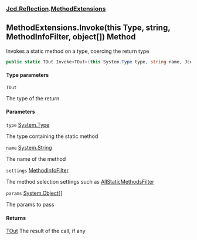 ### [Jcd.Reflection](Jcd.Reflection.md 'Jcd.Reflection').[MethodExtensions](MethodExtensions.md 'Jcd.Reflection.MethodExtensions')

## MethodExtensions.Invoke<TOut>(this Type, string, MethodInfoFilter, object[]) Method

Invokes a static method on a type, coercing the return type

```csharp
public static TOut Invoke<TOut>(this System.Type type, string name, Jcd.Reflection.MethodInfoFilter settings, params object[] @params);
```
#### Type parameters

<a name='Jcd.Reflection.MethodExtensions.Invoke_TOut_(thisSystem.Type,string,Jcd.Reflection.MethodInfoFilter,object[]).TOut'></a>

`TOut`

The type of the return
#### Parameters

<a name='Jcd.Reflection.MethodExtensions.Invoke_TOut_(thisSystem.Type,string,Jcd.Reflection.MethodInfoFilter,object[]).type'></a>

`type` [System.Type](https://docs.microsoft.com/en-us/dotnet/api/System.Type 'System.Type')

The type containing the static method

<a name='Jcd.Reflection.MethodExtensions.Invoke_TOut_(thisSystem.Type,string,Jcd.Reflection.MethodInfoFilter,object[]).name'></a>

`name` [System.String](https://docs.microsoft.com/en-us/dotnet/api/System.String 'System.String')

The name of the method

<a name='Jcd.Reflection.MethodExtensions.Invoke_TOut_(thisSystem.Type,string,Jcd.Reflection.MethodInfoFilter,object[]).settings'></a>

`settings` [MethodInfoFilter](MethodInfoFilter.md 'Jcd.Reflection.MethodInfoFilter')

The method selection settings such
as [AllStaticMethodsFilter](MethodInfoFilter.AllStaticMethodsFilter.md 'Jcd.Reflection.MethodInfoFilter.AllStaticMethodsFilter')

<a name='Jcd.Reflection.MethodExtensions.Invoke_TOut_(thisSystem.Type,string,Jcd.Reflection.MethodInfoFilter,object[]).params'></a>

`params` [System.Object](https://docs.microsoft.com/en-us/dotnet/api/System.Object 'System.Object')[[]](https://docs.microsoft.com/en-us/dotnet/api/System.Array 'System.Array')

The params to pass

#### Returns
[TOut](MethodExtensions.Invoke.b88hdjbdjdZT0aKfYJWsjg.md#Jcd.Reflection.MethodExtensions.Invoke_TOut_(thisSystem.Type,string,Jcd.Reflection.MethodInfoFilter,object[]).TOut 'Jcd.Reflection.MethodExtensions.Invoke<TOut>(this System.Type, string, Jcd.Reflection.MethodInfoFilter, object[]).TOut')
The result of the call, if any